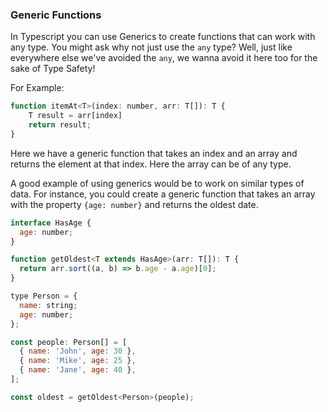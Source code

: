 ### Generic Functions

In Typescript you can use Generics to create functions that can work with any type. You might ask why not just use the `any` type? Well, just like everywhere else we've avoided the `any`, we wanna avoid it here too for the sake of Type Safety!

For Example:

```js
function itemAt<T>(index: number, arr: T[]): T {
    T result = arr[index]
    return result;
}
```

Here we have a generic function that takes an index and an array and returns the element at that index. Here the array can be of any type. 

A good example of using generics would be to work on similar types of data. For instance, you could create a generic function that takes an array with the property `{age: number}` and returns the oldest date.

```js
interface HasAge {
  age: number;
}

function getOldest<T extends HasAge>(arr: T[]): T {
  return arr.sort((a, b) => b.age - a.age)[0];
}

type Person = {
  name: string;
  age: number;
};

const people: Person[] = [
  { name: 'John', age: 30 },
  { name: 'Mike', age: 25 },
  { name: 'Jane', age: 40 },
];

const oldest = getOldest<Person>(people);
```


